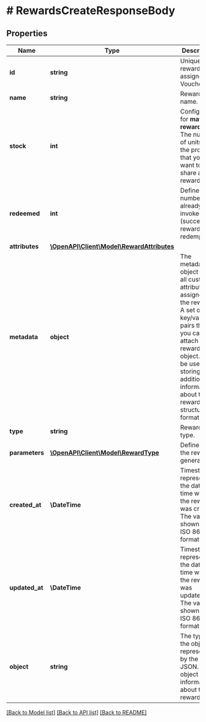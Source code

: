# # RewardsCreateResponseBody

## Properties

Name | Type | Description | Notes
------------ | ------------- | ------------- | -------------
**id** | **string** | Unique reward ID, assigned by Voucherify. | [optional]
**name** | **string** | Reward name. | [optional]
**stock** | **int** | Configurable for **material rewards**. The number of units of the product that you want to share as reward. | [optional]
**redeemed** | **int** | Defines the number of already invoked (successful) reward redemptions. | [optional]
**attributes** | [**\OpenAPI\Client\Model\RewardAttributes**](RewardAttributes.md) |  | [optional]
**metadata** | **object** | The metadata object stores all custom attributes assigned to the reward. A set of key/value pairs that you can attach to a reward object. It can be useful for storing additional information about the reward in a structured format. | [optional]
**type** | **string** | Reward type. | [optional]
**parameters** | [**\OpenAPI\Client\Model\RewardType**](RewardType.md) | Defines how the reward is generated. | [optional]
**created_at** | **\DateTime** | Timestamp representing the date and time when the reward was created. The value is shown in the ISO 8601 format. | [optional]
**updated_at** | **\DateTime** | Timestamp representing the date and time when the reward was updated. The value is shown in the ISO 8601 format. | [optional]
**object** | **string** | The type of the object represented by the JSON. This object stores information about the reward. | [default to 'reward']

[[Back to Model list]](../../README.md#models) [[Back to API list]](../../README.md#endpoints) [[Back to README]](../../README.md)
